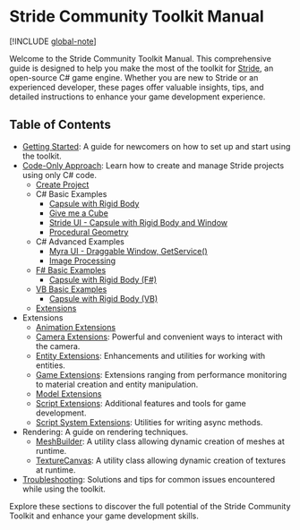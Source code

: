 # Stride Community Toolkit Manual

[!INCLUDE [global-note](../includes/global-note.md)]

Welcome to the Stride Community Toolkit Manual. This comprehensive guide is designed to help you make the most of the toolkit for [Stride](https://www.stride3d.net/), an open-source C# game engine. Whether you are new to Stride or an experienced developer, these pages offer valuable insights, tips, and detailed instructions to enhance your game development experience.

## Table of Contents

- [Getting Started](getting-started.md): A guide for newcomers on how to set up and start using the toolkit.
- [Code-Only Approach](code-only/index.md): Learn how to create and manage Stride projects using only C# code.
  - [Create Project](code-only/create-project.md)
  - C# Basic Examples
    - [Capsule with Rigid Body](code-only/examples/capsule-with-rigid-body.md)
    - [Give me a Cube](code-only/examples/give-me-cube-body.md)
    - [Stride UI - Capsule with Rigid Body and Window](code-only/examples/stride-ui-capsule-with-rigid-body.md)
    - [Procedural Geometry](code-only/examples/procedural-geometry.md)
  - C# Advanced Examples
    - [Myra UI - Draggable Window, GetService()](code-only/examples/myra-ui-draggable-window-and-services.md)
    - [Image Processing](code-only/examples/image-processing.md)
  - [F# Basic Examples](code-only/examples/basic-examples-fs.md)
    - [Capsule with Rigid Body (F#)](code-only/examples/capsule-with-rigid-body-fs.md)
  - [VB Basic Examples](code-only/examples/basic-examples-vb.md)
    - [Capsule with Rigid Body (VB)](code-only/examples/capsule-with-rigid-body-vb.md)
  - [Extensions](code-only/extensions.md)
- Extensions
  - [Animation Extensions](animation-extensions/index.md)
  - [Camera Extensions](camera-extensions/index.md): Powerful and convenient ways to interact with the camera.
  - [Entity Extensions](entity-extensions/index.md): Enhancements and utilities for working with entities.
  - [Game Extensions](game-extensions/index.md): Extensions ranging from performance monitoring to material creation and entity manipulation.
  - [Model Extensions](model-extensions/index.md)
  - [Script Extensions](script-extensions/index.md): Additional features and tools for game development.
  - [Script System Extensions](script-system-extensions/index.md): Utilities for writing async methods.
- Rendering: A guide on rendering techniques.
  - [MeshBuilder](rendering/mesh-builder.md): A utility class allowing dynamic creation of meshes at runtime.
  - [TextureCanvas](rendering/texture-canvas.md): A utility class allowing dynamic creation of textures at runtime.
- [Troubleshooting](troubleshooting.md): Solutions and tips for common issues encountered while using the toolkit.

Explore these sections to discover the full potential of the Stride Community Toolkit and enhance your game development skills.
